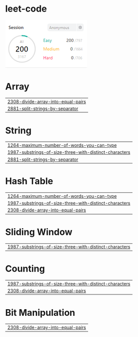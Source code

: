 # leet-code
<img src="score.png">


# Array
|  |
| ------- |
| [2308-divide-array-into-equal-pairs](https://github.com/changminkangkk/leet-code/tree/master/2308-divide-array-into-equal-pairs) |
| [2881-split-strings-by-separator](https://github.com/changminkangkk/leet-code/tree/master/2881-split-strings-by-separator) |
# String
|  |
| ------- |
| [1264-maximum-number-of-words-you-can-type](https://github.com/changminkangkk/leet-code/tree/master/1264-maximum-number-of-words-you-can-type) |
| [1987-substrings-of-size-three-with-distinct-characters](https://github.com/changminkangkk/leet-code/tree/master/1987-substrings-of-size-three-with-distinct-characters) |
| [2881-split-strings-by-separator](https://github.com/changminkangkk/leet-code/tree/master/2881-split-strings-by-separator) |
# Hash Table
|  |
| ------- |
| [1264-maximum-number-of-words-you-can-type](https://github.com/changminkangkk/leet-code/tree/master/1264-maximum-number-of-words-you-can-type) |
| [1987-substrings-of-size-three-with-distinct-characters](https://github.com/changminkangkk/leet-code/tree/master/1987-substrings-of-size-three-with-distinct-characters) |
| [2308-divide-array-into-equal-pairs](https://github.com/changminkangkk/leet-code/tree/master/2308-divide-array-into-equal-pairs) |
# Sliding Window
|  |
| ------- |
| [1987-substrings-of-size-three-with-distinct-characters](https://github.com/changminkangkk/leet-code/tree/master/1987-substrings-of-size-three-with-distinct-characters) |
# Counting
|  |
| ------- |
| [1987-substrings-of-size-three-with-distinct-characters](https://github.com/changminkangkk/leet-code/tree/master/1987-substrings-of-size-three-with-distinct-characters) |
| [2308-divide-array-into-equal-pairs](https://github.com/changminkangkk/leet-code/tree/master/2308-divide-array-into-equal-pairs) |
# Bit Manipulation
|  |
| ------- |
| [2308-divide-array-into-equal-pairs](https://github.com/changminkangkk/leet-code/tree/master/2308-divide-array-into-equal-pairs) |